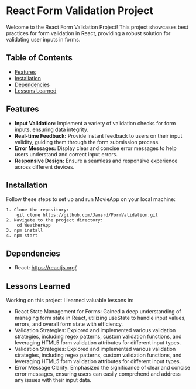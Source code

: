 # React Form Validation Project

Welcome to the React Form Validation Project! This project showcases best practices for form validation in React, providing a robust solution for validating user inputs in forms.

## Table of Contents
- [Features](#features)
- [Installation](#installation)
- [Dependencies](#dependencies)
- [Lessons Learned](#lessonslearned)

## Features

- **Input Validation:** Implement a variety of validation checks for form inputs, ensuring data integrity.
- **Real-time Feedback:** Provide instant feedback to users on their input validity, guiding them through the form submission process.
- **Error Messages:** Display clear and concise error messages to help users understand and correct input errors.
- **Responsive Design:** Ensure a seamless and responsive experience across different devices.
  

## Installation 

  Follow these steps to set up and run MovieApp on your local machine:
  
    1. Clone the repository:
        git clone https://github.com/Jansrd/FormValidation.git
    2. Navigate to the project directory:
        cd WeatherApp
    3. npm install
    4. npm start
   


## Dependencies

- React: https://reactjs.org/
  

## Lessons Learned
Working on this project I learned valuable lessons in:
-  React State Management for Forms: Gained a deep understanding of managing form state in React, utilizing useState to handle input values, errors, and overall form state with efficiency.
- Validation Strategies: Explored and implemented various validation strategies, including regex patterns, custom validation functions, and leveraging HTML5 form validation attributes for different input types.
- Validation Strategies: Explored and implemented various validation strategies, including regex patterns, custom validation functions, and leveraging HTML5 form validation attributes for different input types.
- Error Message Clarity: Emphasized the significance of clear and concise error messages, ensuring users can easily comprehend and address any issues with their input data.
